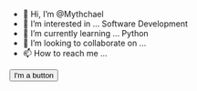 - 👋 Hi, I’m @Mythchael
- 👀 I’m interested in ... Software Development
- 🌱 I’m currently learning ... Python
- 💞️ I’m looking to collaborate on ...
- 📫 How to reach me ...

<!---
Mythchael/Mythchael is a ✨ special ✨ repository because its `README.md` (this file) appears on your GitHub profile.
You can click the Preview link to take a look at your changes.
--->
<button>I'm a button</button>
